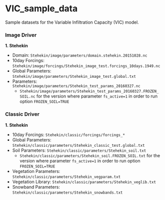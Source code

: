 # VIC_sample_data
Sample datasets for the Variable Infiltration Capacity (VIC) model.

### Image Driver

**1. Stehekin**
- Domain: `Stehekin/image/parameters/domain.stehekin.20151028.nc`
- 10day Forcings: `Stehekin/image/forcings/Stehekin_image_test.forcings_10days.1949.nc`
- Global Parameters: `Stehekin/image/parameters/Stehekin_image_test.global.txt`
- Parameters: `Stehekin/image/parameters/Stehekin_test_params_20160327.nc`
    - `Stehekin/image/parameters/Stehekin_test_params_20160327.FROZEN_SOIL.nc` for the version where parameter `fs_active=1` in order to run option `FROZEN_SOIL=TRUE`

### Classic Driver

**1. Stehekin**
- 10day Forcings: `Stehekin/classic/forcings/forcings_*`
- Global Parameters: `Stehekin/classic/parameters/Stehekin_classic_test.global.txt`
- Soil Parameters: `Stehekin/classic/parameters/Stehekin_soil.txt`
    - `Stehekin/classic/parameters/Stehekin_soil.FROZEN_SOIL.txt` for the version where parameter `fs_active=1` in order to run option `FROZEN_SOIL=TRUE`
- Vegetation Parameters: `Stehekin/classic/parameters/Stehekin_vegparam.txt`
- Vegetation Library: `Stehekin/classic/parameters/Stehekin_veglib.txt`
- Snowband Parameters: `Stehekin/classic/parameters/Stehekin_snowbands.txt`
